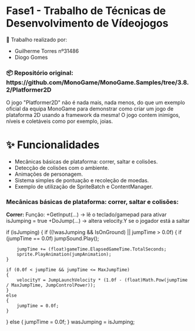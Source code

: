 # Fase1 - Trabalho de Técnicas de Desenvolvimento de Vídeojogos
🔧 Trabalho realizado por: 
* Guilherme Torres nº31486
* Diogo Gomes
<h3>📦 Repositório original: https://github.com/MonoGame/MonoGame.Samples/tree/3.8.2/Platformer2D</h3>

O jogo "Platformer2D" não é nada mais, nada menos, do que um exemplo oficial da equipa MonoGame para demonstrar como criar um jogo de plataforma 2D usando a framework da mesma! 
O jogo contem inimigos, níveis e coletáveis como por exemplo, joias.


# ✨ Funcionalidades
* Mecânicas básicas de plataforma: correr, saltar e colisões.
* Detecção de colisões com o ambiente.
* Animações de personagem.
* Sistema simples de pontuação e recoleção de moedas.
* Exemplo de utilização de SpriteBatch e ContentManager.

<h3>Mecânicas básicas de plataforma: correr, saltar e colisões:</h3>
<b>Correr:</b>
Função:
+GetInput(...) → lê o teclado/gamepad para ativar isJumping = true
+DoJump(...) → altera velocity.Y se o jogador está a saltar



if (isJumping)
{
    if ((!wasJumping && IsOnGround) || jumpTime > 0.0f)
    {
        if (jumpTime == 0.0f)
            jumpSound.Play();

        jumpTime += (float)gameTime.ElapsedGameTime.TotalSeconds;
        sprite.PlayAnimation(jumpAnimation);
    }

    if (0.0f < jumpTime && jumpTime <= MaxJumpTime)
    {
        velocityY = JumpLaunchVelocity * (1.0f - (float)Math.Pow(jumpTime / MaxJumpTime, JumpControlPower));
    }
    else
    {
        jumpTime = 0.0f;
    }
}
else
{
    jumpTime = 0.0f;
}
wasJumping = isJumping;
